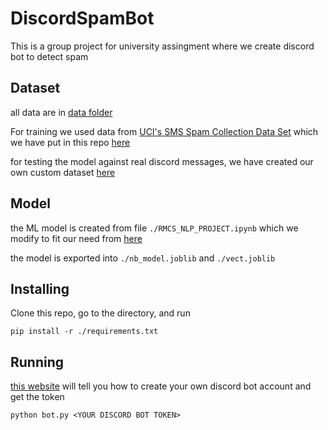# DiscordSpamBot

This is a group project for university assingment
where we create discord bot to detect spam

## Dataset
all data are in [data folder](./data/)

For training we used data from 
[UCI's SMS Spam Collection Data Set](https://archive.ics.uci.edu/ml/datasets/sms+spam+collection)
which we have put in this repo [here](./data/spam.csv)

for testing the model against real discord messages, we have created
our own custom dataset [here](./data/discord.csv)

## Model

the ML model is created from file `./RMCS_NLP_PROJECT.ipynb`
which we modify to fit our need from [here](https://www.kaggle.com/code/faressayah/natural-language-processing-nlp-for-beginners)

the model is exported into  `./nb_model.joblib` and `./vect.joblib`


## Installing
Clone this repo,
go to the directory, and run

```
pip install -r ./requirements.txt
```

## Running

[this website](https://discordpy.readthedocs.io/en/stable/discord.html)
will tell you how to create your own discord bot account and get the token

```
python bot.py <YOUR DISCORD BOT TOKEN>
```

